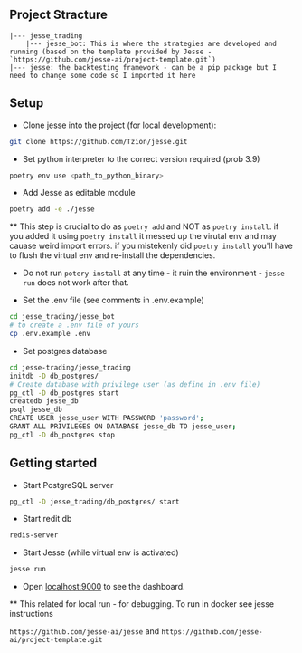 ## Project Stracture

```
|--- jesse_trading
    |--- jesse_bot: This is where the strategies are developed and running (based on the template provided by Jesse -  `https://github.com/jesse-ai/project-template.git`)
|--- jesse: the backtesting framework - can be a pip package but I need to change some code so I imported it here
```


## Setup

- Clone jesse into the project (for local development):
```sh
git clone https://github.com/Tzion/jesse.git
```

- Set python interpreter to the correct version required (prob 3.9)
```sh 
poetry env use <path_to_python_binary>
```

- Add Jesse as editable module 
```sh
poetry add -e ./jesse
```
** This step is crucial to do as `poetry add` and NOT as `poetry install`. if you added it using `poetry install` it messed up the virutal env and may cauase weird import errors. if you mistekenly did `poetry install` you'll have to flush the virtual env and re-install the dependencies.
* Do not run `potery install` at any time - it ruin the environment - `jesse run` does not work after that.
- Set the .env file (see comments in .env.example)
```sh
cd jesse_trading/jesse_bot
# to create a .env file of yours
cp .env.example .env
```
- Set postgres database
``` sh
cd jesse-trading/jesse_trading
initdb -D db_postgres/
# Create database with privilege user (as define in .env file)
pg_ctl -D db_postgres start
createdb jesse_db
psql jesse_db
CREATE USER jesse_user WITH PASSWORD 'password';
GRANT ALL PRIVILEGES ON DATABASE jesse_db TO jesse_user;
pg_ctl -D db_postgres stop
```


## Getting started

- Start PostgreSQL server
```sh
pg_ctl -D jesse_trading/db_postgres/ start
```
- Start redit db
```sh
redis-server
```
- Start Jesse (while virtual env is activated)
```sh
jesse run
```
- Open [localhost:9000](http://localhost:9000) to see the dashboard.

** This related for local run - for debugging. To run in docker see jesse instructions

`https://github.com/jesse-ai/jesse` and `https://github.com/jesse-ai/project-template.git`
